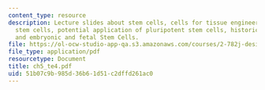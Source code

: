 ```yaml
---
content_type: resource
description: Lecture slides about stem cells, cells for tissue engineering, need for
  stem cells, potential application of pluripotent stem cells, historical perspective,
  and embryonic and fetal Stem Cells.
file: https://ol-ocw-studio-app-qa.s3.amazonaws.com/courses/2-782j-design-of-medical-devices-and-implants-spring-2006/51b07c9b985d36b61d51c2dffd261ac0_ch5_te4.pdf
file_type: application/pdf
resourcetype: Document
title: ch5_te4.pdf
uid: 51b07c9b-985d-36b6-1d51-c2dffd261ac0
---
```

